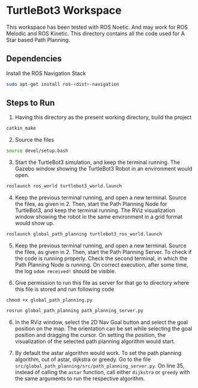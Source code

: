 # TurtleBot3 Workspace

This workspace has been tested with ROS Noetic. And may work for ROS Melodic and ROS Kinetic. This directory contains all the code used for A Star based Path Planning.

## Dependencies
Install the ROS Navigation Stack

```bash
sudo apt-get install ros-<dist>-navigation
```

## Steps to Run

1. Having this directory as the present working directory, build the project

```bash
catkin_make
```

2. Source the files

```bash
source devel/setup.bash
```

3. Start the TurtleBot3 simulation, and keep the terminal running. The Gazebo window showing the TurtleBot3 Robot in an environment would open.

```bash
roslaunch ros_world turtlebot3_world.launch
```

4. Keep the previous terminal running, and open a new terminal. Source the files, as given in 2. Then, start the Path Planning Node for TurtleBot3, and keep the terminal running. The RViz visualization window showing the robot in the same environment in a grid format would show up.

```bash
roslaunch global_path_planning turtlebot3_ros_world.launch
```

5. Keep the previous terminal running, and open a new terminal. Source the files, as given in 2. Then, start the Path Planning Server. To check if the code is running properly. Check the second terminal, in which the Path Planning Node is running. On correct execution, after some time, the log `odom received!` should be visible.

6. Give permission to run this file as server for that go to directory where this file is stored and run following code

```
chmod +x global_path_planning.py 
```

```bash
rosrun global_path_planning path_planning_server.py
```

6. In the RViz window, select the 2D Nav Goal button and select the goal position on the map. The orientation can be set while selecting the goal position and dragging the cursor. On setting the position, the visualization of the selected path planning algorithm would start.

7. By default the astar algorithm would work. To set the path planning algorithm, out of astar, dijkstra or greedy. Go to the file `src/global_path_planning/src/path_planning_server.py`. On line 35, instead of calling the `astar` function, call either `dijkstra` or `greedy` with the same arguments to run the respective algorithm.
